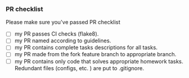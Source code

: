 ### PR checklist
Please make sure you've passed PR checklist
- [ ] my PR passes CI checks (flake8).
- [ ] my PR named according to guidelines.
- [ ] my PR contains complete tasks descriptions for all tasks.
- [ ] my PR made from the fork feature branch to appropriate branch.
- [ ] my PR contains only code that solves appropriate homework tasks. Redundant 
files (configs, etc. ) are put to .gitignore.